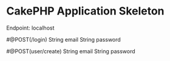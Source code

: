 # CakePHP Application Skeleton

Endpoint: localhost

#@POST(/login)
String email
String password


#@POST(user/create)
String email
String password